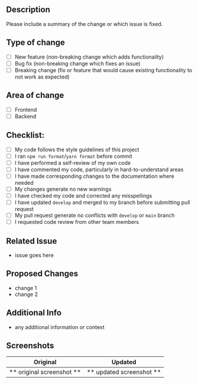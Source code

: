 <!-- Remove the text block if it is not used or necessary -->

## Description

Please include a summary of the change or which issue is fixed.

## Type of change

- [ ] New feature (non-breaking change which adds functionality)
- [ ] Bug fix (non-breaking change which fixes an issue)
- [ ] Breaking change (fix or feature that would cause existing functionality to not work as expected)

## Area of change

- [ ] Frontend
- [ ] Backend

## Checklist:

- [ ] My code follows the style guidelines of this project
- [ ] I ran `npm run format`/`yarn format` before commit
- [ ] I have performed a self-review of my own code
- [ ] I have commented my code, particularly in hard-to-understand areas
- [ ] I have made corresponding changes to the documentation where needed
- [ ] My changes generate no new warnings
- [ ] I have checked my code and corrected any misspellings
- [ ] I have updated `develop` and merged to my branch before submitting pull request
- [ ] My pull request generate no conflicts with `develop` or `main` branch
- [ ] I requested code review from other team members

## Related Issue

- issue goes here

## Proposed Changes

- change 1
- change 2

## Additional Info

- any additional information or context

## Screenshots

|         Original          |         Updated          |
| :-----------------------: | :----------------------: |
| ** original screenshot ** | ** updated screenshot ** |
